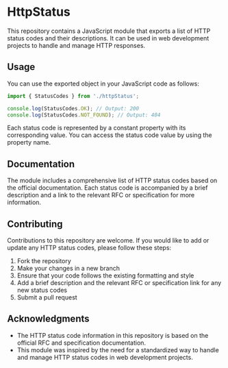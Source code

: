 # HttpStatus

This repository contains a JavaScript module that exports a list of HTTP status codes and their descriptions. It can be used in web development projects to handle and manage HTTP responses.

## Usage

You can use the exported object in your JavaScript code as follows:
```javascript
import { StatusCodes } from './httpStatus';

console.log(StatusCodes.OK); // Output: 200
console.log(StatusCodes.NOT_FOUND); // Output: 404
```
Each status code is represented by a constant property with its corresponding value. You can access the status code value by using the property name.

## Documentation

The module includes a comprehensive list of HTTP status codes based on the official documentation. Each status code is accompanied by a brief description and a link to the relevant RFC or specification for more information.


## Contributing

Contributions to this repository are welcome. If you would like to add or update any HTTP status codes, please follow these steps:

1. Fork the repository
2. Make your changes in a new branch
3. Ensure that your code follows the existing formatting and style
4. Add a brief description and the relevant RFC or specification link for any new status codes
5. Submit a pull request


## Acknowledgments

- The HTTP status code information in this repository is based on the official RFC and specification documentation.
- This module was inspired by the need for a standardized way to handle and manage HTTP status codes in web development projects.
